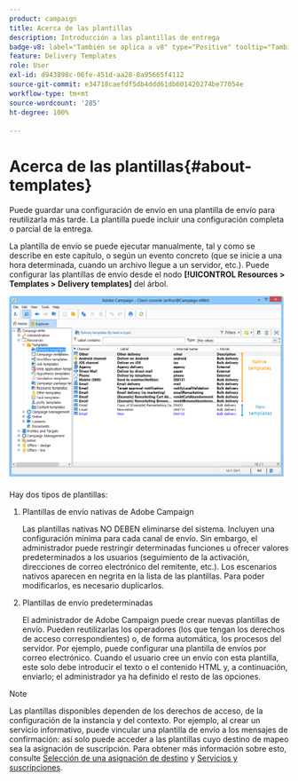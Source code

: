 ```yaml
---
product: campaign
title: Acerca de las plantillas
description: Introducción a las plantillas de entrega
badge-v8: label="También se aplica a v8" type="Positive" tooltip="También se aplica a Campaign v8"
feature: Delivery Templates
role: User
exl-id: d943898c-06fe-451d-aa28-8a95665f4112
source-git-commit: e34718caefdf5db4ddd61db601420274be77054e
workflow-type: tm+mt
source-wordcount: '285'
ht-degree: 100%

---
```


# Acerca de las plantillas{#about-templates}

Puede guardar una configuración de envío en una plantilla de envío para reutilizarla más tarde. La plantilla puede incluir una configuración completa o parcial de la entrega.

La plantilla de envío se puede ejecutar manualmente, tal y como se describe en este capítulo, o según un evento concreto (que se inicie a una hora determinada, cuando un archivo llegue a un servidor, etc.). Puede configurar las plantillas de envío desde el nodo **[!UICONTROL Resources > Templates > Delivery templates]** del árbol.

![](assets/s_user_template_list.png)

Hay dos tipos de plantillas:

1. Plantillas de envío nativas de Adobe Campaign

   Las plantillas nativas NO DEBEN eliminarse del sistema. Incluyen una configuración mínima para cada canal de envío. Sin embargo, el administrador puede restringir determinadas funciones u ofrecer valores predeterminados a los usuarios (seguimiento de la activación, direcciones de correo electrónico del remitente, etc.). Los escenarios nativos aparecen en negrita en la lista de las plantillas. Para poder modificarlos, es necesario duplicarlos.

1. Plantillas de envío predeterminadas

   El administrador de Adobe Campaign puede crear nuevas plantillas de envío. Pueden reutilizarlas los operadores (los que tengan los derechos de acceso correspondientes) o, de forma automática, los procesos del servidor. Por ejemplo, puede configurar una plantilla de envíos por correo electrónico. Cuando el usuario cree un envío con esta plantilla, este solo debe introducir el texto o el contenido HTML y, a continuación, enviarlo; el administrador ya ha definido el resto de las opciones.

>[!NOTE]
>
>Las plantillas disponibles dependen de los derechos de acceso, de la configuración de la instancia y del contexto. Por ejemplo, al crear un servicio informativo, puede vincular una plantilla de envío a los mensajes de confirmación: así solo puede acceder a las plantillas cuyo destino de mapeo sea la asignación de suscripción. Para obtener más información sobre esto, consulte [Selección de una asignación de destino](selecting-a-target-mapping.md) y [Servicios y suscripciones](about-services-and-subscriptions.md).
